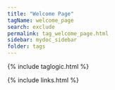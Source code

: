 ```yaml
---
title: "Welcome Page"
tagName: welcome_page
search: exclude
permalink: tag_welcome_page.html
sidebar: mydoc_sidebar
folder: tags
---
```

{% include taglogic.html %}

{% include links.html %}